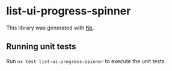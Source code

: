 # list-ui-progress-spinner

This library was generated with [Nx](https://nx.dev).

## Running unit tests

Run `nx test list-ui-progress-spinner` to execute the unit tests.
